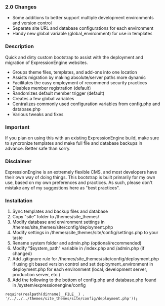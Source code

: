 ### 2.0 Changes

* Some additions to better support multiple development environments and version control
* Separate site URL and database configurations for each environment
* Handy new global variable (global_environment) for use in templates

### Description

Quick and dirty custom bootstrap to assist with the deployment and migration of ExpressionEngine websites.

* Groups theme files, templates, and add-ons into one location
* Assists migration by making absolute/server paths more dynamic
* Facilitates the easy employment of recommend security practices
* Disables member registration (default)
* Randomizes default member trigger (default)
* Creates a few global variables
* Centralizes commonly used configuration variables from config.php and database.php
* Various tweaks and fixes

### Important

If you plan on using this with an existing ExpressionEngine build, make sure to syncronize templates and make full file and database backups in advance. Better safe than sorry.

### Disclaimer

ExpressionEngine is an extremely flexible CMS, and most developers have their own way of doing things. This bootstrap is built primarily for my own use, based on my own preferences and practices. As such, please don't mistake any of my suggestions here as "best practices".

### Installation

1. Sync templates and backup files and database
2. Copy "site" folder to /themes/site_themes/
3. Modify database and environment settings in /themes/site_themes/site/config/deployment.php
4. Modify settings in /themes/site_themes/site/config/settings.php to your taste
5. Rename system folder and admin.php (optional/recommended)
6. Modify "$system_path" variable in /index.php and /admin.php (if changed)
7. Add .gitignore rule for /themes/site_themes/site/config/deployment.php if using git based version control and set deployment_environment in deployment.php for each environment (local, development server, production server, etc.)
8. Add the following to the bottom of config.php and database.php found in /system/expressionengine/config
```
require(realpath(dirname(__FILE__) . '/../../../themes/site_themes/site/config/deployment.php'));
```
